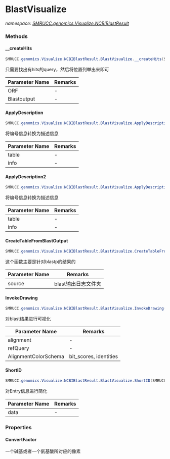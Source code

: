 ﻿# BlastVisualize
_namespace: [SMRUCC.genomics.Visualize.NCBIBlastResult](./index.md)_





### Methods

#### __createHits
```csharp
SMRUCC.genomics.Visualize.NCBIBlastResult.BlastVisualize.__createHits(System.Collections.Generic.Dictionary{System.String,SMRUCC.genomics.Assembly.NCBI.GenBank.CsvExports.GeneDumpInfo},SMRUCC.genomics.Interops.NCBI.Extensions.LocalBLAST.BLASTOutput.BlastPlus.v228)
```
只需要找出有hits的query，然后将位置列举出来即可

|Parameter Name|Remarks|
|--------------|-------|
|ORF|-|
|Blastoutput|-|


#### ApplyDescription
```csharp
SMRUCC.genomics.Visualize.NCBIBlastResult.BlastVisualize.ApplyDescription(SMRUCC.genomics.Interops.NCBI.Extensions.NCBIBlastResult.AlignmentTable,System.Collections.Generic.IEnumerable{SMRUCC.genomics.Assembly.NCBI.GenBank.CsvExports.gbEntryBrief},System.Int32)
```
将编号信息转换为描述信息

|Parameter Name|Remarks|
|--------------|-------|
|table|-|
|info|-|


#### ApplyDescription2
```csharp
SMRUCC.genomics.Visualize.NCBIBlastResult.BlastVisualize.ApplyDescription2(SMRUCC.genomics.Interops.NCBI.Extensions.NCBIBlastResult.AlignmentTable,System.Collections.Generic.IEnumerable{SMRUCC.genomics.Assembly.NCBI.GenBank.CsvExports.gbEntryBrief},System.Int32)
```
将编号信息转换为描述信息

|Parameter Name|Remarks|
|--------------|-------|
|table|-|
|info|-|


#### CreateTableFromBlastOutput
```csharp
SMRUCC.genomics.Visualize.NCBIBlastResult.BlastVisualize.CreateTableFromBlastOutput(System.String,System.String,System.Collections.Generic.IEnumerable{SMRUCC.genomics.Assembly.NCBI.GenBank.CsvExports.GeneDumpInfo})
```
这个函数主要是针对blastp的结果的

|Parameter Name|Remarks|
|--------------|-------|
|source|blast输出日志文件夹|


#### InvokeDrawing
```csharp
SMRUCC.genomics.Visualize.NCBIBlastResult.BlastVisualize.InvokeDrawing(SMRUCC.genomics.Interops.NCBI.Extensions.NCBIBlastResult.AlignmentTable,SMRUCC.genomics.Assembly.NCBI.GenBank.TabularFormat.PTT,System.String[],System.Int32,System.Boolean,System.String,SMRUCC.genomics.SequenceModel.FASTA.FastaToken,System.Boolean,System.Boolean,System.Boolean,System.Boolean,System.Boolean,System.String,System.Boolean,System.Double,SMRUCC.genomics.Visualize.ComparativeGenomics.ModelAPI.ICOGsBrush)
```
对blast结果进行可视化

|Parameter Name|Remarks|
|--------------|-------|
|alignment|-|
|refQuery|-|
|AlignmentColorSchema|bit_scores, identities|


#### ShortID
```csharp
SMRUCC.genomics.Visualize.NCBIBlastResult.BlastVisualize.ShortID(SMRUCC.genomics.SequenceModel.FASTA.FastaFile,System.String)
```
对Entry信息进行简化

|Parameter Name|Remarks|
|--------------|-------|
|data|-|



### Properties

#### ConvertFactor
一个碱基或者一个氨基酸所对应的像素
